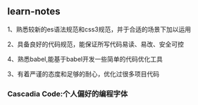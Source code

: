 ## learn-notes

1、熟悉较新的es语法规范和css3规范，并于合适的场景下加以运用

2、具备良好的代码规范，能保证所写代码易读、易改、安全可控

4、熟悉babel,能基于babel开发一些简单的代码优化工具

3、有着严谨的态度和足够的耐心，优化过很多项目代码


### Cascadia Code:个人偏好的编程字体


